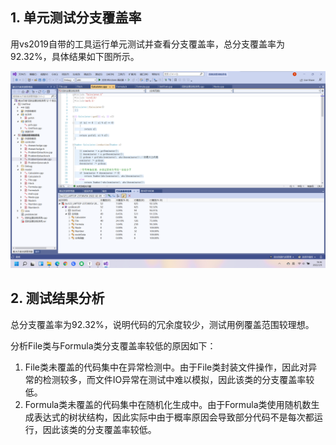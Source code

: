 ## 1. 单元测试分支覆盖率

用vs2019自带的工具运行单元测试并查看分支覆盖率，总分支覆盖率为92.32%，具体结果如下图所示。

![单元测试覆盖率](./img/单元测试覆盖率.png)

## 2. 测试结果分析

总分支覆盖率为92.32%，说明代码的冗余度较少，测试用例覆盖范围较理想。

分析File类与Formula类分支覆盖率较低的原因如下：

1. File类未覆盖的代码集中在异常检测中。由于File类封装文件操作，因此对异常的检测较多，而文件IO异常在测试中难以模拟，因此该类的分支覆盖率较低。
2. Formula类未覆盖的代码集中在随机化生成中。由于Formula类使用随机数生成表达式的树状结构，因此实际中由于概率原因会导致部分代码不是每次都运行，因此该类的分支覆盖率较低。
